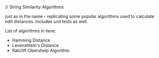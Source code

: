// String Similarity Algorithms

just as in the name - replicating some popular algorithms used to calculate edit distances. 
includes unit tests as well.

List of algorithms in here:
- Hamming Distance
- Levenshtein's Distance
- Ratcliff-Obershelp Algorithm